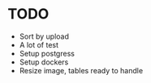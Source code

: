 # TODO

- Sort by upload
- A lot of test
- Setup postgress
- Setup dockers
- Resize image, tables ready to handle